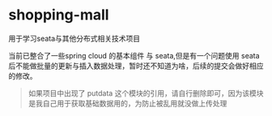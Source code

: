 # shopping-mall
用于学习seata与其他分布式相关技术项目

当前已整合了一些spring cloud 的基本组件 与 seata,但是有一个问题使用 seata 后不能做批量的更新与插入数据处理，暂时还不知道为啥，后续的提交会做好相应的修改。
> 如果项目中出现了 putdata 这个模块的引用，请自行删除即可，因为该模块是我自己用于获取基础数据用的，为防止被乱用就没做上传处理

